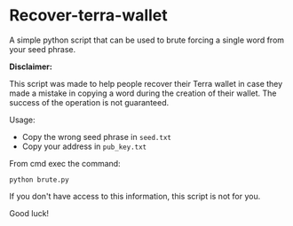 # Recover-terra-wallet

A simple python script that can be used to brute forcing a single word from your seed phrase.

**Disclaimer:**

This script was made to help people recover their Terra wallet in case they made a mistake in copying a word during the creation of their wallet.
The success of the operation is not guaranteed.

Usage:

* Copy the wrong seed phrase in `seed.txt`
* Copy your address in `pub_key.txt`

From cmd exec the command:
```
python brute.py
```

If you don't have access to this information, this script is not for you.

Good luck!

